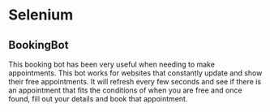 # Selenium

## BookingBot
This booking bot has been very useful when needing to make appointments. This bot works for websites that constantly update and show their free appointments.
It will refresh every few seconds and see if there is an appointment that fits the conditions of when you are free and once found, fill out your details and book that appointment.

## 

